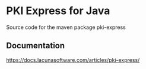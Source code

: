 # PKI Express for Java

Source code for the maven package pki-express

## Documentation

https://docs.lacunasoftware.com/articles/pki-express/
